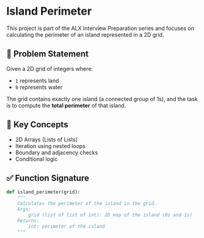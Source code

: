 # Island Perimeter

This project is part of the ALX Interview Preparation series and focuses on calculating the perimeter of an island represented in a 2D grid.

## 📍 Problem Statement

Given a 2D grid of integers where:
- `1` represents land
- `0` represents water

The grid contains exactly one island (a connected group of 1s), and the task is to compute the **total perimeter** of that island.

## 🧠 Key Concepts

- 2D Arrays (Lists of Lists)
- Iteration using nested loops
- Boundary and adjacency checks
- Conditional logic

## ✅ Function Signature

```python
def island_perimeter(grid):
    """
    Calculates the perimeter of the island in the grid.
    Args:
        grid (list of list of int): 2D map of the island (0s and 1s)
    Returns:
        int: perimeter of the island
    """

